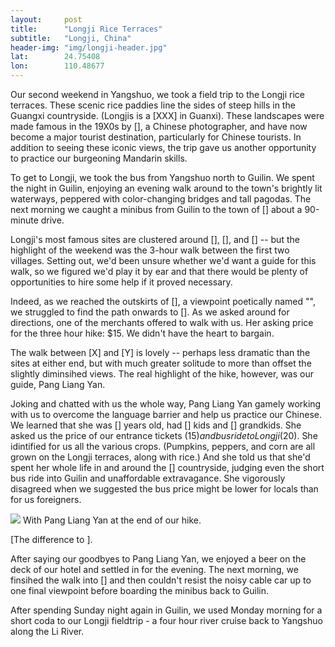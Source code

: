```yaml
---
layout: 	post
title:  	"Longji Rice Terraces"
subtitle:   "Longji, China"
header-img: "img/longji-header.jpg"
lat: 		24.75408
lon: 		110.48677
---
```


Our second weekend in Yangshuo, we took a field trip to the Longji rice terraces.  These scenic rice paddies line the sides of steep hills in the Guangxi countryside.  (Longjis is a [XXX] in Guanxi). These landscapes were made famous in the 19X0s by [], a Chinese photographer, and have now become a major tourist destination, particularly for Chinese tourists. In addition to seeing these iconic views, the trip gave us another opportunity to practice our burgeoning Mandarin skills.

To get to Longji, we took the bus from Yangshuo north to Guilin.  We spent the night in Guilin, enjoying an evening walk around to the town's brightly lit waterways, peppered with color-changing bridges and tall pagodas. The next morning we caught a minibus from Guilin to the town of [] about a 90-minute drive. 

Longji's most famous sites are clustered around [], [], and [] -- but the highlight of the weekend was the 3-hour walk between the first two villages. Setting out, we'd been unsure whether we'd want a guide for this walk, so we figured we'd play it by ear and that there would be plenty of opportunities to hire some help if it proved necessary.

Indeed, as we reached the outskirts of [], a viewpoint poetically named "", we struggled to find the path onwards to []. As we asked around for directions, one of the merchants offered to walk with us.  Her asking price for the three hour hike: $15.  We didn't have the heart to bargain.

The walk between [X] and [Y] is lovely -- perhaps less dramatic than the sites at either end, but with much greater solitude to more than offset the slightly diminsihed views. The real highlight of the hike, however, was our guide, Pang Liang Yan.

Joking and chatted with us the whole way, Pang Liang Yan gamely working with us to overcome the language barrier and help us practice our Chinese. We learned that she was [] years old, had [] kids and [] grandkids.  She asked us the price of our entrance tickets ($15) and bus ride to Longji ($20). She idintified for us all the various crops. (Pumpkins, peppers, and corn are all grown on the Longji terraces, along with rice.) And she told us that she'd spent her whole life in and around the [] countryside, judging even the short bus ride into Guilin and unaffordable extravagance. She vigorously disagreed when we suggested the bus price might be lower for locals than for us foreigners.

<img src="{{ site.baseurl }}/img/longji-pangliangyan.jpg">
<span class="caption text-muted">With Pang Liang Yan at the end of our hike.</span>

[The difference to ]. 

After saying our goodbyes to Pang Liang Yan, we enjoyed a beer on the deck of our hotel and settled in for the evening. The next morning, we finsihed the walk into [] and then couldn't resist the noisy cable car up to one final viewpoint before boarding the minibus back to Guilin.

After spending Sunday night again in Guilin, we used Monday morning for a short coda to our Longji fieldtrip - a four hour river cruise back to Yangshuo along the Li River. 







